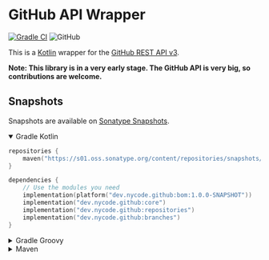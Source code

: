 # GitHub API Wrapper

[![Gradle CI](https://github.com/NyCodeGHG/github-api-wrapper/actions/workflows/ci.yml/badge.svg?branch=dev)](https://github.com/NyCodeGHG/github-api-wrapper/actions/workflows/ci.yml)
![GitHub](https://img.shields.io/github/license/NyCodeGHG/github-api-wrapper?color=067abd&style=flat-square)

This is a [Kotlin](https://kotlinlang.org) wrapper for the [GitHub REST API v3](https://docs.github.com/rest/).

**Note: This library is in a very early stage. The GitHub API is very big, so contributions are welcome.**

## Snapshots

Snapshots are available on [Sonatype Snapshots](https://s01.oss.sonatype.org/content/repositories/snapshots/).

<details open>
<summary>Gradle Kotlin</summary>

```kotlin
repositories {
    maven("https://s01.oss.sonatype.org/content/repositories/snapshots/")
}

dependencies {
    // Use the modules you need
    implementation(platform("dev.nycode.github:bom:1.0.0-SNAPSHOT"))
    implementation("dev.nycode.github:core")
    implementation("dev.nycode.github:repositories")
    implementation("dev.nycode.github:branches")
}
```

</details>

<details>
<summary>Gradle Groovy</summary>

```groovy
repositories {
    maven {
        url 'https://s01.oss.sonatype.org/content/repositories/snapshots/'
    }
}

dependencies {
    // Use the modules you need
    implementation platform('dev.nycode.github:bom:1.0.0-SNAPSHOT')
    implementation 'dev.nycode.github:core'
    implementation 'dev.nycode.github:repositories'
    implementation 'dev.nycode.github:branches'
}
```

</details>

<details>
<summary>Maven</summary>

```xml
<repositories>
    <repository>
        <id>sonatype-01</id>
        <url>https://s01.oss.sonatype.org/content/repositories/snapshots/</url>
    </repository>
</repositories>

<dependencyManagement>
<dependencies>
    <dependency>
        <groupId>dev.nycode.github</groupId>
        <artifactId>bom</artifactId>
        <version>1.0.0-SNAPSHOT</version>
        <type>pom</type>
        <scope>import</scope>
    </dependency>
</dependencies>
</dependencyManagement>

<dependencies>
    <!-- Use the modules you need -->
    <dependency>
        <groupId>dev.nycode.github</groupId>
        <artifactId>core</artifactId>
    </dependency>
    <dependency>
        <groupId>dev.nycode.github</groupId>
        <artifactId>repositories</artifactId>
    </dependency>
    <dependency>
        <groupId>dev.nycode.github</groupId>
        <artifactId>branches</artifactId>
    </dependency>
</dependencies>
```

</details>
